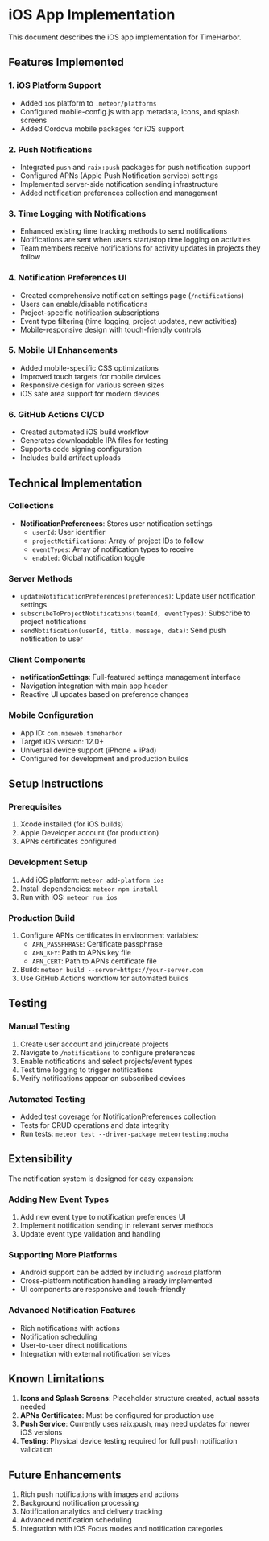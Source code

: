 # iOS App Implementation

This document describes the iOS app implementation for TimeHarbor.

## Features Implemented

### 1. iOS Platform Support
- Added `ios` platform to `.meteor/platforms`
- Configured mobile-config.js with app metadata, icons, and splash screens
- Added Cordova mobile packages for iOS support

### 2. Push Notifications
- Integrated `push` and `raix:push` packages for push notification support
- Configured APNs (Apple Push Notification service) settings
- Implemented server-side notification sending infrastructure
- Added notification preferences collection and management

### 3. Time Logging with Notifications
- Enhanced existing time tracking methods to send notifications
- Notifications are sent when users start/stop time logging on activities
- Team members receive notifications for activity updates in projects they follow

### 4. Notification Preferences UI
- Created comprehensive notification settings page (`/notifications`)
- Users can enable/disable notifications
- Project-specific notification subscriptions
- Event type filtering (time logging, project updates, new activities)
- Mobile-responsive design with touch-friendly controls

### 5. Mobile UI Enhancements
- Added mobile-specific CSS optimizations
- Improved touch targets for mobile devices
- Responsive design for various screen sizes
- iOS safe area support for modern devices

### 6. GitHub Actions CI/CD
- Created automated iOS build workflow
- Generates downloadable IPA files for testing
- Supports code signing configuration
- Includes build artifact uploads

## Technical Implementation

### Collections
- **NotificationPreferences**: Stores user notification settings
  - `userId`: User identifier
  - `projectNotifications`: Array of project IDs to follow
  - `eventTypes`: Array of notification types to receive
  - `enabled`: Global notification toggle

### Server Methods
- `updateNotificationPreferences(preferences)`: Update user notification settings
- `subscribeToProjectNotifications(teamId, eventTypes)`: Subscribe to project notifications
- `sendNotification(userId, title, message, data)`: Send push notification to user

### Client Components
- **notificationSettings**: Full-featured settings management interface
- Navigation integration with main app header
- Reactive UI updates based on preference changes

### Mobile Configuration
- App ID: `com.mieweb.timeharbor`
- Target iOS version: 12.0+
- Universal device support (iPhone + iPad)
- Configured for development and production builds

## Setup Instructions

### Prerequisites
1. Xcode installed (for iOS builds)
2. Apple Developer account (for production)
3. APNs certificates configured

### Development Setup
1. Add iOS platform: `meteor add-platform ios`
2. Install dependencies: `meteor npm install`
3. Run with iOS: `meteor run ios`

### Production Build
1. Configure APNs certificates in environment variables:
   - `APN_PASSPHRASE`: Certificate passphrase
   - `APN_KEY`: Path to APNs key file
   - `APN_CERT`: Path to APNs certificate file
2. Build: `meteor build --server=https://your-server.com`
3. Use GitHub Actions workflow for automated builds

## Testing

### Manual Testing
1. Create user account and join/create projects
2. Navigate to `/notifications` to configure preferences
3. Enable notifications and select projects/event types
4. Test time logging to trigger notifications
5. Verify notifications appear on subscribed devices

### Automated Testing
- Added test coverage for NotificationPreferences collection
- Tests for CRUD operations and data integrity
- Run tests: `meteor test --driver-package meteortesting:mocha`

## Extensibility

The notification system is designed for easy expansion:

### Adding New Event Types
1. Add new event type to notification preferences UI
2. Implement notification sending in relevant server methods
3. Update event type validation and handling

### Supporting More Platforms
- Android support can be added by including `android` platform
- Cross-platform notification handling already implemented
- UI components are responsive and touch-friendly

### Advanced Notification Features
- Rich notifications with actions
- Notification scheduling
- User-to-user direct notifications
- Integration with external notification services

## Known Limitations

1. **Icons and Splash Screens**: Placeholder structure created, actual assets needed
2. **APNs Certificates**: Must be configured for production use
3. **Push Service**: Currently uses raix:push, may need updates for newer iOS versions
4. **Testing**: Physical device testing required for full push notification validation

## Future Enhancements

1. Rich push notifications with images and actions
2. Background notification processing
3. Notification analytics and delivery tracking
4. Advanced notification scheduling
5. Integration with iOS Focus modes and notification categories